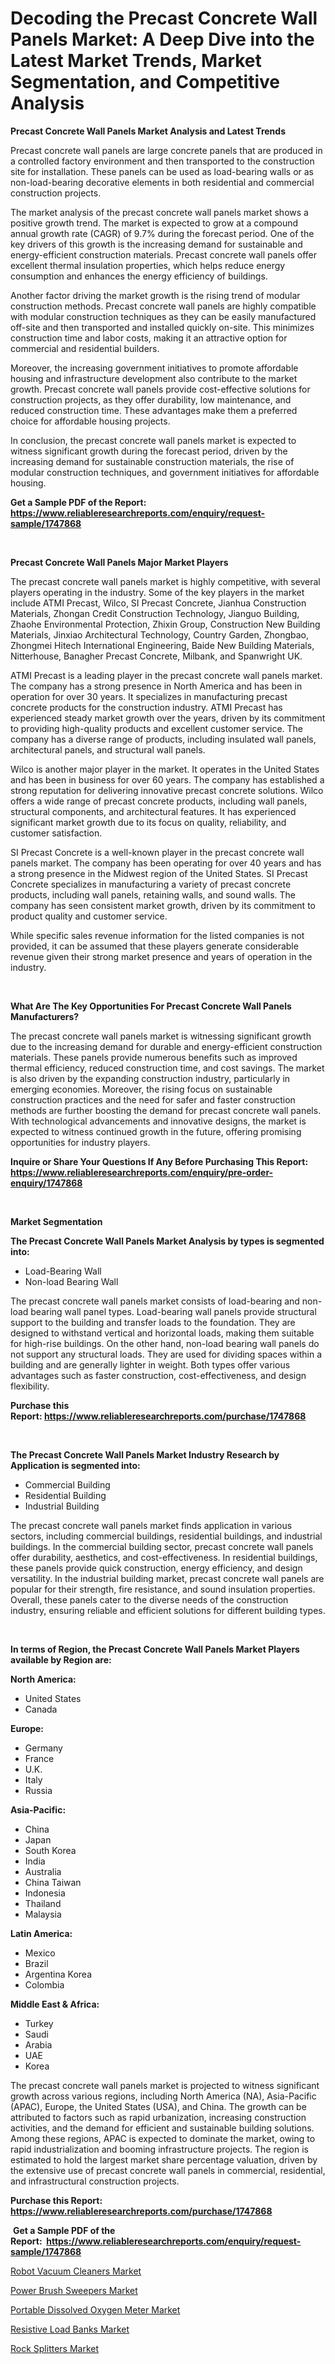 <p><h1>Decoding the Precast Concrete Wall Panels Market: A Deep Dive into the Latest Market Trends, Market Segmentation, and Competitive Analysis</h1></p><p><strong>Precast Concrete Wall Panels Market Analysis and Latest Trends</strong></p>
<p><p>Precast concrete wall panels are large concrete panels that are produced in a controlled factory environment and then transported to the construction site for installation. These panels can be used as load-bearing walls or as non-load-bearing decorative elements in both residential and commercial construction projects.</p><p>The market analysis of the precast concrete wall panels market shows a positive growth trend. The market is expected to grow at a compound annual growth rate (CAGR) of 9.7% during the forecast period. One of the key drivers of this growth is the increasing demand for sustainable and energy-efficient construction materials. Precast concrete wall panels offer excellent thermal insulation properties, which helps reduce energy consumption and enhances the energy efficiency of buildings.</p><p>Another factor driving the market growth is the rising trend of modular construction methods. Precast concrete wall panels are highly compatible with modular construction techniques as they can be easily manufactured off-site and then transported and installed quickly on-site. This minimizes construction time and labor costs, making it an attractive option for commercial and residential builders.</p><p>Moreover, the increasing government initiatives to promote affordable housing and infrastructure development also contribute to the market growth. Precast concrete wall panels provide cost-effective solutions for construction projects, as they offer durability, low maintenance, and reduced construction time. These advantages make them a preferred choice for affordable housing projects.</p><p>In conclusion, the precast concrete wall panels market is expected to witness significant growth during the forecast period, driven by the increasing demand for sustainable construction materials, the rise of modular construction techniques, and government initiatives for affordable housing.</p></p>
<p><strong>Get a Sample PDF of the Report:&nbsp; <a href="https://www.reliableresearchreports.com/enquiry/request-sample/1747868">https://www.reliableresearchreports.com/enquiry/request-sample/1747868</a></strong></p>
<p>&nbsp;</p>
<p><strong>Precast Concrete Wall Panels Major Market Players</strong></p>
<p><p>The precast concrete wall panels market is highly competitive, with several players operating in the industry. Some of the key players in the market include ATMI Precast, Wilco, SI Precast Concrete, Jianhua Construction Materials, Zhongan Credit Construction Technology, Jianguo Building, Zhaohe Environmental Protection, Zhixin Group, Construction New Building Materials, Jinxiao Architectural Technology, Country Garden, Zhongbao, Zhongmei Hitech International Engineering, Baide New Building Materials, Nitterhouse, Banagher Precast Concrete, Milbank, and Spanwright UK.</p><p>ATMI Precast is a leading player in the precast concrete wall panels market. The company has a strong presence in North America and has been in operation for over 30 years. It specializes in manufacturing precast concrete products for the construction industry. ATMI Precast has experienced steady market growth over the years, driven by its commitment to providing high-quality products and excellent customer service. The company has a diverse range of products, including insulated wall panels, architectural panels, and structural wall panels.</p><p>Wilco is another major player in the market. It operates in the United States and has been in business for over 60 years. The company has established a strong reputation for delivering innovative precast concrete solutions. Wilco offers a wide range of precast concrete products, including wall panels, structural components, and architectural features. It has experienced significant market growth due to its focus on quality, reliability, and customer satisfaction.</p><p>SI Precast Concrete is a well-known player in the precast concrete wall panels market. The company has been operating for over 40 years and has a strong presence in the Midwest region of the United States. SI Precast Concrete specializes in manufacturing a variety of precast concrete products, including wall panels, retaining walls, and sound walls. The company has seen consistent market growth, driven by its commitment to product quality and customer service.</p><p>While specific sales revenue information for the listed companies is not provided, it can be assumed that these players generate considerable revenue given their strong market presence and years of operation in the industry.</p></p>
<p>&nbsp;</p>
<p><strong>What Are The Key Opportunities For Precast Concrete Wall Panels Manufacturers?</strong></p>
<p><p>The precast concrete wall panels market is witnessing significant growth due to the increasing demand for durable and energy-efficient construction materials. These panels provide numerous benefits such as improved thermal efficiency, reduced construction time, and cost savings. The market is also driven by the expanding construction industry, particularly in emerging economies. Moreover, the rising focus on sustainable construction practices and the need for safer and faster construction methods are further boosting the demand for precast concrete wall panels. With technological advancements and innovative designs, the market is expected to witness continued growth in the future, offering promising opportunities for industry players.</p></p>
<p><strong>Inquire or Share Your Questions If Any Before Purchasing This Report: <a href="https://www.reliableresearchreports.com/enquiry/pre-order-enquiry/1747868">https://www.reliableresearchreports.com/enquiry/pre-order-enquiry/1747868</a></strong></p>
<p>&nbsp;</p>
<p><strong>Market Segmentation</strong></p>
<p><strong>The Precast Concrete Wall Panels Market Analysis by types is segmented into:</strong></p>
<p><ul><li>Load-Bearing Wall</li><li>Non-load Bearing Wall</li></ul></p>
<p><p>The precast concrete wall panels market consists of load-bearing and non-load bearing wall panel types. Load-bearing wall panels provide structural support to the building and transfer loads to the foundation. They are designed to withstand vertical and horizontal loads, making them suitable for high-rise buildings. On the other hand, non-load bearing wall panels do not support any structural loads. They are used for dividing spaces within a building and are generally lighter in weight. Both types offer various advantages such as faster construction, cost-effectiveness, and design flexibility.</p></p>
<p><strong>Purchase this Report:&nbsp;<a href="https://www.reliableresearchreports.com/purchase/1747868">https://www.reliableresearchreports.com/purchase/1747868</a></strong></p>
<p>&nbsp;</p>
<p><strong>The Precast Concrete Wall Panels Market Industry Research by Application is segmented into:</strong></p>
<p><ul><li>Commercial Building</li><li>Residential Building</li><li>Industrial Building</li></ul></p>
<p><p>The precast concrete wall panels market finds application in various sectors, including commercial buildings, residential buildings, and industrial buildings. In the commercial building sector, precast concrete wall panels offer durability, aesthetics, and cost-effectiveness. In residential buildings, these panels provide quick construction, energy efficiency, and design versatility. In the industrial building market, precast concrete wall panels are popular for their strength, fire resistance, and sound insulation properties. Overall, these panels cater to the diverse needs of the construction industry, ensuring reliable and efficient solutions for different building types.</p></p>
<p>&nbsp;</p>
<p><strong>In terms of Region, the Precast Concrete Wall Panels Market Players available by Region are:</strong></p>
<p>
    <p> <strong> North America: </strong>
        <ul>
            <li>United States</li>
            <li>Canada</li>
        </ul>
        </p> 
    <p> <strong> Europe: </strong>
        <ul>
            <li>Germany</li>
            <li>France</li>
            <li>U.K.</li>
            <li>Italy</li>
            <li>Russia</li>
        </ul>
        </p> 
    <p> <strong> Asia-Pacific: </strong>
        <ul>
            <li>China</li>
            <li>Japan</li>
            <li>South Korea</li>
            <li>India</li>
            <li>Australia</li>
            <li>China Taiwan</li>
            <li>Indonesia</li>
            <li>Thailand</li>
            <li>Malaysia</li>
        </ul>
        </p> 
    <p> <strong> Latin America: </strong>
        <ul>
            <li>Mexico</li>
            <li>Brazil</li>
            <li>Argentina Korea</li>
            <li>Colombia</li>
        </ul>
        </p> 
    <p> <strong> Middle East & Africa: </strong>
        <ul>
            <li>Turkey</li>
            <li>Saudi</li>
            <li>Arabia</li>
            <li>UAE</li>
            <li>Korea</li>
        </ul>
    </p>
    </p>
<p><p>The precast concrete wall panels market is projected to witness significant growth across various regions, including North America (NA), Asia-Pacific (APAC), Europe, the United States (USA), and China. The growth can be attributed to factors such as rapid urbanization, increasing construction activities, and the demand for efficient and sustainable building solutions. Among these regions, APAC is expected to dominate the market, owing to rapid industrialization and booming infrastructure projects. The region is estimated to hold the largest market share percentage valuation, driven by the extensive use of precast concrete wall panels in commercial, residential, and infrastructural construction projects.</p></p>
<p><strong>Purchase this Report: <a href="https://www.reliableresearchreports.com/purchase/1747868">https://www.reliableresearchreports.com/purchase/1747868</a></strong></p>
<p>&nbsp;<strong>Get a Sample PDF of the Report:&nbsp;&nbsp;<a href="https://www.reliableresearchreports.com/enquiry/request-sample/1747868">https://www.reliableresearchreports.com/enquiry/request-sample/1747868</a></strong></p>
<p><strong></strong></p>
<p><p><a href="https://medium.com/@eloisadavis6326/robot-vacuum-cleaners-market-analysis-and-sze-forecasted-for-period-from-2023-to-2030-b34a143811f8">Robot Vacuum Cleaners Market</a></p><p><a href="https://medium.com/@karinaokon2662/power-brush-sweepers-nbsp-market-focuses-on-market-share-size-and-projected-forecast-till-2030-1b1c8e4e500e">Power Brush Sweepers Market</a></p><p><a href="https://medium.com/@othaleffler644/portable-dissolved-oxygen-meter-market-competitive-analysis-market-trends-and-forecast-to-2030-414ef32d0586">Portable Dissolved Oxygen Meter Market</a></p><p><a href="https://medium.com/@kavonhansen3626/resistive-load-banks-market-analysis-and-sze-forecasted-for-period-from-2023-to-2030-33b1c76565a8">Resistive Load Banks Market</a></p><p><a href="https://medium.com/@staceyhilll3626/rock-splitters-market-size-cagr-trends-2024-2030-517d90256a3a">Rock Splitters Market</a></p></p>